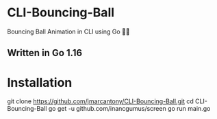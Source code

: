 # CLI-Bouncing-Ball
Bouncing Ball Animation in CLI using Go 👨‍💻

## Written in Go 1.16

# Installation
git clone https://github.com/jmarcantony/CLI-Bouncing-Ball.git
cd CLI-Bouncing-Ball
go get -u github.com/inancgumus/screen
go run main.go